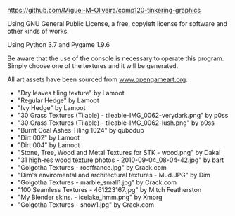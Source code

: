https://github.com/Miguel-M-Oliveira/comp120-tinkering-graphics

Using GNU General Public License, a free, copyleft license for software and other kinds of works.

Using Python 3.7 and Pygame 1.9.6

Be aware that the use of the console is necessary to operate this program.
Simply choose one of the textures and it will be generated.

All art assets have been sourced from www.opengameart.org:
- "Dry leaves tiling texture" by Lamoot
- "Regular Hedge" by Lamoot
- "Ivy Hedge" by Lamoot
- "30 Grass Textures (Tilable) - tileable-IMG_0062-verydark.png" by p0ss
- "30 Grass Textures (Tilable) - tileable-IMG_0062-lush.png" by p0ss
- "Burnt Coal Ashes Tiling 1024" by qubodup
- "Dirt 002" by Lamoot
- "Dirt 004" by Lamoot
- "Stone, Tree, Wood and Metal Textures for STK - wood.png" by Dakal
- "31 high-res wood texture photos - 2010-09-04_08-04-42.jpg" by bart
- "Golgotha Textures - rooffrance.jpg" by Crack.com
- "Dim's enviromental and architectural textures - Mud.JPG" by Dim
- "Golgotha Textures - marble_small1.jpg" by Crack.com
- "100 Seamless Textures - 461223167.jpg" by Mitch Featherston
- "My Blender skins. - icelake_hmm.png" by Xmorg
- "Golgotha Textures - snow1.jpg" by Crack.com
